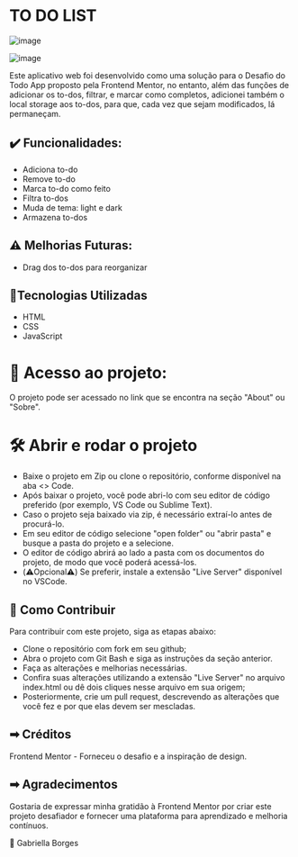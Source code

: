 # TO DO LIST

![image](https://github.com/GabriellaMullerBorges/to-do-list/assets/112037356/5db01248-82ad-4d01-a8a9-e1d0900c708c)

![image](https://github.com/GabriellaMullerBorges/to-do-list/assets/112037356/8a0c247f-9ff7-4168-be7c-668ac67237b0)


Este aplicativo web foi desenvolvido como uma solução para o Desafio do Todo App proposto pela Frontend Mentor, no entanto, além das funções de adicionar os to-dos, filtrar, e marcar como completos, adicionei também o local storage aos to-dos, para que, cada vez que sejam modificados, lá permaneçam.

## ✔️ Funcionalidades: 
* Adiciona to-do
* Remove to-do
* Marca to-do como feito
* Filtra to-dos
* Muda de tema: light e dark
* Armazena to-dos

## ⚠️ Melhorias Futuras:
* Drag dos to-dos para reorganizar

## 🔨Tecnologias Utilizadas
* HTML
* CSS
* JavaScript

# 📁 Acesso ao projeto:
 O projeto pode ser acessado no link que se encontra na seção "About" ou  "Sobre".
 
# 🛠️ Abrir e rodar o projeto
 
 * Baixe o projeto em Zip ou clone o repositório, conforme disponível na aba <> Code.
 * Após baixar o projeto, você pode abri-lo com seu editor de código preferido (por exemplo, VS Code ou Sublime Text).
 * Caso o projeto seja baixado via zip, é necessário extraí-lo antes de procurá-lo.
 * Em seu editor de código selecione "open folder" ou "abrir pasta" e busque a pasta do projeto e a selecione.
 * O editor de código abrirá ao lado a pasta com os documentos do projeto, de modo que você poderá acessá-los.
 * (⚠️Opcional⚠️) Se preferir, instale a extensão "Live Server" disponível no VSCode.

## 🧩 Como Contribuir
Para contribuir com este projeto, siga as etapas abaixo:

* Clone o repositório com fork em seu github;
* Abra o projeto com Git Bash e siga as instruções da seção anterior.
* Faça as alterações e melhorias necessárias.
* Confira suas alterações utilizando a extensão "Live Server" no arquivo index.html ou dê dois cliques nesse arquivo em sua origem;
* Posteriormente, crie um pull request, descrevendo as alterações que você fez e por que elas devem ser mescladas.

## ➡ Créditos
Frontend Mentor - Forneceu o desafio e a inspiração de design.

## ➡ Agradecimentos
Gostaria de expressar minha gratidão à Frontend Mentor por criar este projeto desafiador e fornecer uma plataforma para aprendizado e melhoria contínuos.

🚀 Gabriella Borges
